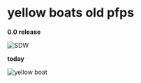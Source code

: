 # yellow boats old pfps 


**0.0 release**

![SDW](https://user-images.githubusercontent.com/90879002/167297292-55c7b975-aacb-484c-a5ba-ec3e46a3d2e5.jpg)


**today**

![yellow boat](https://user-images.githubusercontent.com/90879002/167297333-79fe1de4-899f-4272-aa5a-43ab6f9ee077.png)
